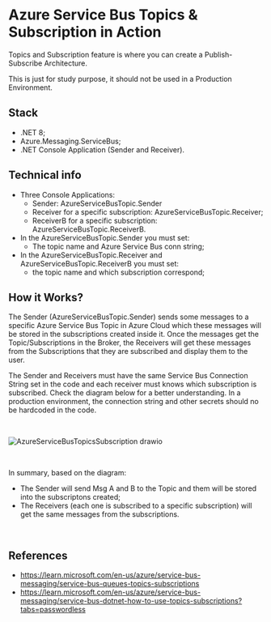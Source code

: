 # Azure Service Bus Topics & Subscription in Action
<p>
  Topics and Subscription feature is where you can create a Publish-Subscribe Architecture.
</p>

<p>
  This is just for study purpose, it should not be used in a Production Environment.
</p>

## Stack
- .NET 8;
-  Azure.Messaging.ServiceBus;
- .NET Console Application (Sender and Receiver).

## Technical info
- Three Console Applications:
  - Sender: AzureServiceBusTopic.Sender
  - Receiver for a specific subscription: AzureServiceBusTopic.Receiver;
  - ReceiverB for a specific subscription: AzureServiceBusTopic.ReceiverB.
- In the AzureServiceBusTopic.Sender you must set:
  - The topic name and Azure Service Bus conn string;
- In the AzureServiceBusTopic.Receiver and AzureServiceBusTopic.ReceiverB you must set:
  -  the topic name and which subscription correspond;


## How it Works?
<p>
  The Sender (AzureServiceBusTopic.Sender) sends some messages to a specific Azure Service Bus Topic in Azure Cloud which these messages will be stored in the subscriptions created inside it. Once the messages get the Topic/Subscriptions in the Broker, the Receivers will get these messages from the Subscriptions that they are subscribed and display them to the user.
</p>

<p>
  The Sender and Receivers must have the same Service Bus Connection String set in the code and each receiver must knows which subscription is subscribed. Check the diagram below for a better understanding.
  In a production environment, the connection string and other secrets should no be hardcoded in the code.
</p>

<br>

![AzureServiceBusTopicsSubscription drawio](https://github.com/user-attachments/assets/4c1311d7-fc8b-4b70-86ce-09b27bdb8a4d)

<br>

<p>
  In summary, based on the diagram: 
</p>
<ul>
  <li>The Sender will send Msg A and B to the Topic and them will be stored into the subscriptons created;</li>
  <li>The Receivers (each one is subscribed to a specific subscription) will get the same messages from the subscriptions.</li>
</ul>

<br>

## References
- https://learn.microsoft.com/en-us/azure/service-bus-messaging/service-bus-queues-topics-subscriptions
- https://learn.microsoft.com/en-us/azure/service-bus-messaging/service-bus-dotnet-how-to-use-topics-subscriptions?tabs=passwordless
